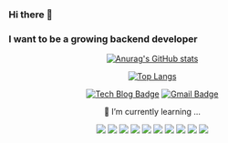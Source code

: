 ### Hi there 👋
### I want to be a growing backend developer 
<div align=center>
  
[![Anurag's GitHub stats](https://github-readme-stats.vercel.app/api?username=sussa3007&show_icons=true&theme=tokyonight&hide=stars&include_all_commits=false&hide_border=true)](https://github.com/sussa3007)

[![Top Langs](https://github-readme-stats.vercel.app/api/top-langs/?username=sussa3007&layout=compact&theme=tokyonight&card_width=450px&hide_border=true)](https://github.com/sussa3007)
  
  
[![Tech Blog Badge](http://img.shields.io/badge/-Tech%20blog-black?style=flat-square&logo=github&link=https://sussa3007.github.io/)](https://sussa3007.github.io/)
[![Gmail Badge](https://img.shields.io/badge/-Gmail-d14836?style=flat-square&logo=Gmail&logoColor=white&link=mailto:sussa1933@gmail.com)](mailto:sussa1933@gmail.com)
  
  🌱 I’m currently learning ...
  
  <img src="https://img.shields.io/badge/Java-007396?style=flat-square&logo=Java&logoColor=white"/>
  <img src="https://img.shields.io/badge/Kotlin-7F52FF?style=flat-square&logo=Kotlin&logoColor=white"/>
  <img src="https://img.shields.io/badge/Spring-6DB33F?style=flat-square&logo=Spring&logoColor=white"/> 
  <img src="https://img.shields.io/badge/Spring Boot-6DB33F?style=flat-square&logo=Spring Boot&logoColor=white"/> 
  <img src="https://img.shields.io/badge/SpringSecurity-6DB33F?style=flat-square&logo=SpringSecurity&logoColor=white"/> 
  <img src="https://img.shields.io/badge/Git-F05032?style=flat-square&logo=Git&logoColor=white"/> 
  <img src="https://img.shields.io/badge/GitHub-181717?style=flat-square&logo=GitHub&logoColor=white"/>
  <img src="https://img.shields.io/badge/MySQL-4479A1?style=flat-square&logo=MySQL&logoColor=black"/> 
  <img src="https://img.shields.io/badge/Amazon EC2-FF9900?style=flat-square&logo=Amazon EC2&logoColor=white"/> 
  <img src="https://img.shields.io/badge/Docker-2496ED?style=flat-square&logo=Docker&logoColor=white"/> 

  
</div>
<!--
**sussa3007/sussa3007** is a ✨ _special_ ✨ repository because its `README.md` (this file) appears on your GitHub profile.

Here are some ideas to get you started:

- 🔭 I’m currently working on ...
- 🌱 I’m currently learning ...
- 👯 I’m looking to collaborate on ...
- 🤔 I’m looking for help with ...
- 💬 Ask me about ...
- 📫 How to reach me: ...
- 😄 Pronouns: ...
- ⚡ Fun fact: ...
-->
